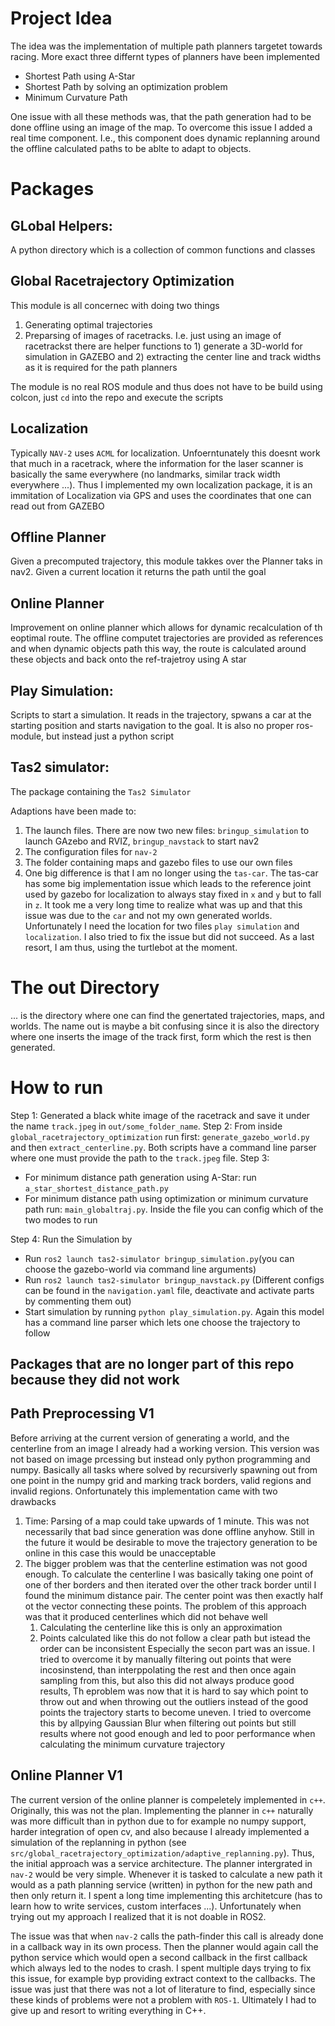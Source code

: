 # Project Idea
The idea was the implementation of multiple path planners targetet towards racing. More exact three differnt types of planners have been implemented
- Shortest Path using A-Star
- Shortest Path by solving an optimization problem
- Minimum Curvature Path

One issue with all these methods was, that the path generation had to be done offline using an image of the map. To overcome this issue I added a real time component. I.e., this component does dynamic replanning around the offline calculated paths to be ablte to adapt to objects.


# Packages

## GLobal Helpers:
A python directory which is a collection of common functions and classes
## Global Racetrajectory Optimization
This module is all concernec with doing two things
1) Generating optimal trajectories 
2) Preparsing of images of racetracks. I.e. just using an image of racetrackst there are helper functions to 1) generate a 3D-world for simulation in GAZEBO and 2) extracting the center line and track widths as it is required for the path planners

The module is no real ROS module and thus does not have to be build using colcon, just `cd` into the repo and execute the scripts

## Localization
Typically `NAV-2` uses `ACML` for localization. Unfoerntunately this doesnt work that much in a racetrack, where the information for the laser scanner is basically the same everywhere (no landmarks, similar track width everywhere ...). Thus I implemented my own localization package, it is an immitation of Localization via GPS and uses the coordinates that one can read out from GAZEBO 

## Offline Planner
Given a precomputed trajectory, this module takkes over the Planner taks in nav2. Given a current location it returns the path until the goal

## Online Planner
Improvement on online planner which allows for dynamic recalculation of th eoptimal route. The offline computet trajectories are provided as references and when dynamic objects path this way, the route is calculated around these objects and back onto the ref-trajetroy using A star

## Play Simulation:
Scripts to start a simulation. It reads in the trajectory, spwans a car at the starting position and starts navigation to the goal. It is also no proper ros-module, but instead just a python script

## Tas2 simulator:
The package containing the `Tas2 Simulator`

Adaptions have been made to:
1) The launch files. There are now two new files: `bringup_simulation` to launch GAzebo and RVIZ, `bringup_navstack` to start nav2
2) The configuration files for `nav-2`
3) The folder containing maps and gazebo files to use our own files
4) One big difference is that I am no longer using the `tas-car`. The tas-car has some big implementation issue which leads to the reference joint used by gazebo for localization to always stay fixed in `x` and `y` but to fall in `z`. It took me a very long time to realize what was up and that this issue was due to the `car` and not my own generated worlds. Unfortunately I need the location for two files
 `play simulation` and `localization`. I also tried to fix the issue but did not succeed. As a last resort, I am thus, using the turtlebot at the moment.

 # The out Directory
 ... is the directory where one can find the genertated trajectories, maps, and worlds. The name out is maybe a bit confusing since it is also the directory where one inserts the image of the track first, form which the rest is then generated.

 # How to run
 Step 1: Generated a black white image of the racetrack and save it under the name `track.jpeg` in `out/some_folder_name`.
 Step 2: From inside `global_racetrajectory_optimization` run first: `generate_gazebo_world.py` and then `extract_centerline.py`. Both scripts have a command line parser where one must provide the path to the `track.jpeg` file.
Step 3:
- For  minimum distance path generation using A-Star: run `a_star_shortest_distance_path.py`
- For minimum distance path using optimization or minimum curvature path run: `main_globaltraj.py`. Inside the file you can config which of the two modes to run

Step 4: Run the Simulation by
- Run `ros2 launch tas2-simulator bringup_simulation.py`(you can choose the gazebo-world via command line arguments)
- Run `ros2 launch tas2-simulator bringup_navstack.py` (Different configs can be found in the `navigation.yaml` file, deactivate and activate parts by commenting them out)
- Start simulation by running `python play_simulation.py`. Again this model has a command line parser which lets one choose the trajectory to follow

## Packages that are no longer part of this repo because they did not work

## Path Preprocessing V1
Before arriving at the current version of generating a world, and the centerline from an image I already had a working version. This version was not based on image prcessing but instead only python programming and numpy. Basically all tasks where solved by recursiverly spawning out from one point in the numpy grid and marking track borders, valid regions and invalid regions. Onfortunately this implementation came with two drawbacks
1. Time: Parsing of a map could take upwards of 1 minute. This was not necessarily that bad since generation was done offline anyhow. Still in the future it would be desirable to move the trajectory generation to be online in this case this would be unacceptable
2. The bigger problem was that the centerline estimation was not good enough. To calculate the centerline I was basically taking one point of one of ther borders and then iterated over the other track border until I found the minimum distance pair. The center point was then exactly half ot the vector connecting these points. The problem of this approach was that it produced centerlines which did not behave well
    1. Calculating the centerline like this is only an approximation
    2. Points calculated like this do not follow a clear path but istead the order can be inconsistent
Especially the secon part was an issue. I tried to overcome it by manually filtering out points that were incosinstend, than interppolating the rest and then once again sampling from this, but also this did not always produce good results, Th eproblem was now that it is hard to say which point to throw out and when throwing out the outliers instead of the good points the trajectory starts to become uneven. I tried to overcome this by allpying Gaussian Blur when filtering out points but still results where not good enough and led to poor performance when calculating the minimum curvature trajectory

## Online Planner V1
The current version of the online planner is compeletely implemented in `c++`. Originally, this was not the plan. Implementing the planner in `c++` naturally was more difficult than in python due to for example no numpy support, harder integration of open cv, and also because I already implemented a simulation of the replanning in python (see `src/global_racetrajectory_optimization/adaptive_replanning.py`). Thus, the initial approach was a service architecture. The planner intergrated in `nav-2` would be very simple. Whenever it is tasked to calculate a new path it would as a path planning service (written) in python for the new path and then only return it. I spent a long time implementing this architetcure (has to learn how to write services, custom interfaces ...). Unfortunately when trying out my approach I realized that it is not doable in ROS2. 

The issue was that when `nav-2` calls the path-finder this call is already done in a callback way in its own process. Then the planner would again call the python service which would open a second callback in the first callback which always led to the nodes to crash. I spent multiple days trying to fix this issue, for example byp providing extract context to the callbacks. The issue was just that there was not a lot of literature to find, especially since these kinds of problems were not a problem with `ROS-1`. Ultimately I had to give up and resort to writing everything in C++.